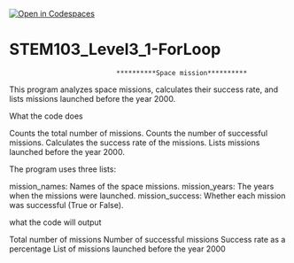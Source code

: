 [![Open in Codespaces](https://classroom.github.com/assets/launch-codespace-2972f46106e565e64193e422d61a12cf1da4916b45550586e14ef0a7c637dd04.svg)](https://classroom.github.com/open-in-codespaces?assignment_repo_id=18323013)
# STEM103_Level3_1-ForLoop


                               **********Space mission**********

This program analyzes space missions, calculates their success rate, and lists missions launched before the year 2000.


What the code does 

Counts the total number of missions.
Counts the number of successful missions.
Calculates the success rate of the missions.
Lists missions launched before the year 2000.

The program uses three lists:

mission_names: Names of the space missions.
mission_years: The years when the missions were launched.
mission_success: Whether each mission was successful (True or False).

what the code will output

Total number of missions
Number of successful missions
Success rate as a percentage
List of missions launched before the year 2000